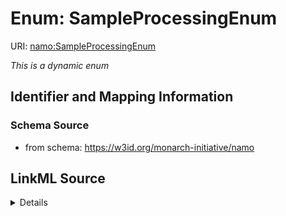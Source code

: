 # Enum: SampleProcessingEnum 



URI: [namo:SampleProcessingEnum](https://w3id.org/monarch-initiative/namo/SampleProcessingEnum)


_This is a dynamic enum_







## Identifier and Mapping Information






### Schema Source


* from schema: https://w3id.org/monarch-initiative/namo






## LinkML Source

<details>
```yaml
name: SampleProcessingEnum
from_schema: https://w3id.org/monarch-initiative/namo
rank: 1000
reachable_from:
  source_nodes:
  - OBI:0000094
  relationship_types:
  - rdfs:subClassOf
  is_direct: false

```
</details>